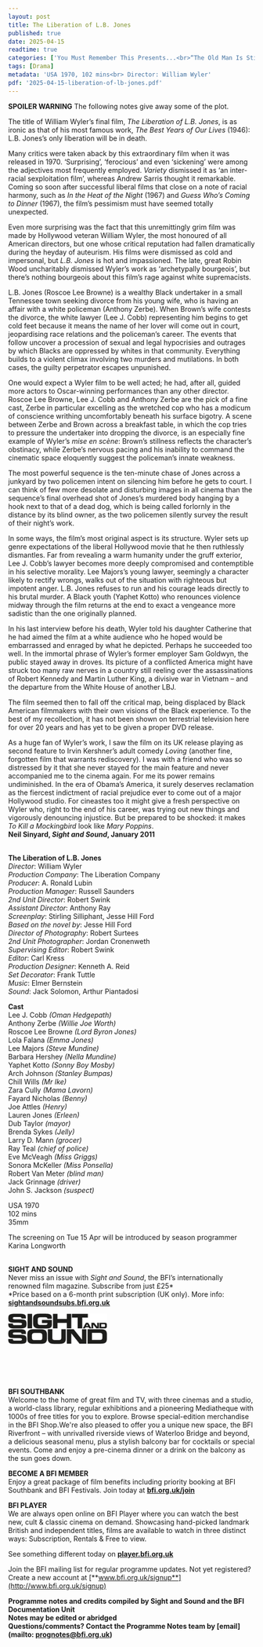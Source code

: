 ```yaml
---
layout: post
title: The Liberation of L.B. Jones
published: true
date: 2025-04-15
readtime: true
categories: ['You Must Remember This Presents...<br>“The Old Man Is Still Alive”']
tags: [Drama]
metadata: 'USA 1970, 102 mins<br> Director: William Wyler'
pdf: '2025-04-15-liberation-of-lb-jones.pdf'
---
```


**SPOILER WARNING** The following notes give away some of the plot.

The title of William Wyler’s final film, _The Liberation of L.B. Jones_, is as ironic as that of his most famous work, _The Best Years of Our Lives_ (1946): L.B. Jones’s only liberation will be in death.

Many critics were taken aback by this extraordinary film when it was released in 1970. ‘Surprising’, ‘ferocious’ and even ‘sickening’ were among the adjectives most frequently employed. _Variety_ dismissed it as ‘an inter-racial sexploitation film’, whereas Andrew Sarris thought it remarkable. Coming so soon after successful liberal films that close on a note of racial harmony, such as _In the Heat of the Night_ (1967) and _Guess Who’s Coming to Dinner_ (1967), the film’s pessimism must have seemed totally unexpected.

Even more surprising was the fact that this unremittingly grim film was made by Hollywood veteran William Wyler, the most honoured of all American directors, but one whose critical reputation had fallen dramatically during the heyday of auteurism. His films were dismissed as cold and impersonal, but _L.B. Jones_ is hot and impassioned. The late, great Robin Wood uncharitably dismissed Wyler’s work as ‘archetypally bourgeois’, but there’s nothing bourgeois about this film’s rage against white supremacists.

L.B. Jones (Roscoe Lee Browne) is a wealthy Black undertaker in a small Tennessee town seeking divorce from his young wife, who is having an affair with a white policeman (Anthony Zerbe). When Brown’s wife contests the divorce, the white lawyer (Lee J. Cobb) representing him begins to get cold feet because it means the name of her lover will come out in court, jeopardising race relations and the policeman’s career. The events that follow uncover a procession of sexual and legal hypocrisies and outrages by which Blacks are oppressed by whites in that community. Everything builds to a violent climax involving two murders and mutilations. In both cases, the guilty perpetrator escapes unpunished.

One would expect a Wyler film to be well acted; he had, after all, guided more actors to Oscar-winning performances than any other director. Roscoe Lee Browne, Lee J. Cobb and Anthony Zerbe are the pick of a fine cast, Zerbe in particular excelling as the wretched cop who has a modicum of conscience writhing uncomfortably beneath his surface bigotry. A scene between Zerbe and Brown across a breakfast table, in which the cop tries to pressure the undertaker into dropping the divorce, is an especially fine example of Wyler’s _mise en scène_: Brown’s stillness reflects the character’s obstinacy, while Zerbe’s nervous pacing and his inability to command the cinematic space eloquently suggest the policeman’s innate weakness.

The most powerful sequence is the ten-minute chase of Jones across a junkyard by two policemen intent on silencing him before he gets to court. I can think of few more desolate and disturbing images in all cinema than the sequence’s final overhead shot of Jones’s murdered body hanging by a hook next to that of a dead dog, which is being called forlornly in the distance by its blind owner, as the two policemen silently survey the result of their night’s work.

In some ways, the film’s most original aspect is its structure. Wyler sets up genre expectations of the liberal Hollywood movie that he then ruthlessly dismantles. Far from revealing a warm humanity under the gruff exterior, Lee J. Cobb’s lawyer becomes more deeply compromised and contemptible in his selective morality. Lee Majors’s young lawyer, seemingly a character likely to rectify wrongs, walks out of the situation with righteous but impotent anger. L.B. Jones refuses to run and his courage leads directly to his brutal murder. A Black youth (Yaphet Kotto) who renounces violence midway through the film returns at the end to exact a vengeance more sadistic than the one originally planned.

In his last interview before his death, Wyler told his daughter Catherine that he had aimed the film at a white audience who he hoped would be embarrassed and enraged by what he depicted. Perhaps he succeeded too well. In the immortal phrase of Wyler’s former employer Sam Goldwyn, the public stayed away in droves. Its picture of a conflicted America might have struck too many raw nerves in a country still reeling over the assassinations of Robert Kennedy and Martin Luther King, a divisive war in Vietnam – and the departure from the White House of another LBJ.

The film seemed then to fall off the critical map, being displaced by Black American filmmakers with their own visions of the Black experience. To the best of my recollection, it has not been shown on terrestrial television here for over 20 years and has yet to be given a proper DVD release.

As a huge fan of Wyler’s work, I saw the film on its UK release playing as second feature to Irvin Kershner’s adult comedy _Loving_ (another fine, forgotten film that warrants rediscovery). I was with a friend who was so distressed by it that she never stayed for the main feature and never accompanied me to the cinema again. For me its power remains undiminished. In the era of Obama’s America, it surely deserves reclamation as the fiercest indictment of racial prejudice ever to come out of a major Hollywood studio. For cineastes too it might give a fresh perspective on Wyler who, right to the end of his career, was trying out new things and vigorously denouncing injustice. But be prepared to be shocked: it makes _To Kill a Mockingbird_ look like _Mary Poppins_.  
**Neil Sinyard, _Sight and Sound_, January 2011**
<br><br>

**The Liberation of L.B. Jones**  
_Director_: William Wyler  
_Production Company_: The Liberation Company  
_Producer_: A. Ronald Lubin  
_Production Manager_: Russell Saunders  
_2nd Unit Director_: Robert Swink  
_Assistant Director_: Anthony Ray  
_Screenplay_: Stirling Silliphant, Jesse Hill Ford  
_Based on the novel by_: Jesse Hill Ford  
_Director of Photography_: Robert Surtees  
_2nd Unit Photographer_: Jordan Cronenweth  
_Supervising Editor_: Robert Swink  
_Editor_: Carl Kress  
_Production Designer_: Kenneth A. Reid  
_Set Decorator_: Frank Tuttle  
_Music_: Elmer Bernstein  
_Sound_: Jack Solomon, Arthur Piantadosi

**Cast**  
Lee J. Cobb _(Oman Hedgepath)_  
Anthony Zerbe _(Willie Joe Worth)_  
Roscoe Lee Browne _(Lord Byron Jones)_  
Lola Falana _(Emma Jones)_  
Lee Majors _(Steve Mundine)_  
Barbara Hershey _(Nella Mundine)_  
Yaphet Kotto _(Sonny Boy Mosby)_  
Arch Johnson _(Stanley Bumpas)_  
Chill Wills _(Mr Ike)_  
Zara Cully _(Mama Lavorn)_  
Fayard Nicholas _(Benny)_  
Joe Attles _(Henry)_  
Lauren Jones _(Erleen)_  
Dub Taylor _(mayor)_  
Brenda Sykes _(Jelly)_  
Larry D. Mann _(grocer)_  
Ray Teal _(chief of police)_  
Eve McVeagh _(Miss Griggs)_  
Sonora McKeller _(Miss Ponsella)_  
Robert Van Meter _(blind man)_  
Jack Grinnage _(driver)_  
John S. Jackson _(suspect)_

USA 1970  
102 mins  
35mm

The screening on Tue 15 Apr will be introduced by season programmer Karina Longworth
<br><br>

**SIGHT AND SOUND**<br>
Never miss an issue with _Sight and Sound_, the BFI’s internationally renowned film magazine. Subscribe from just £25*<br>
*Price based on a 6-month print subscription (UK only). More info: [**sightandsoundsubs.bfi.org.uk**](https://sightandsoundsubs.bfi.org.uk/subscribe)

<img style="float: left;" src="/img/sight-and-sound.jpg" width="40%" height="40%"><br><br><br><br><br><br><br><br>

**BFI SOUTHBANK**  
Welcome to the home of great film and TV, with three cinemas and a studio, a world-class library, regular exhibitions and a pioneering Mediatheque with 1000s of free titles for you to explore. Browse special-edition merchandise in the BFI Shop.We&#39;re also pleased to offer you a unique new space, the BFI Riverfront – with unrivalled riverside views of Waterloo Bridge and beyond, a delicious seasonal menu, plus a stylish balcony bar for cocktails or special events. Come and enjoy a pre-cinema dinner or a drink on the balcony as the sun goes down.  

**BECOME A BFI MEMBER**  
Enjoy a great package of film benefits including priority booking at BFI Southbank and BFI Festivals. Join today at [**bfi.org.uk/join**](http://www.bfi.org.uk/join)  

**BFI PLAYER**  
 We are always open online on BFI Player where you can watch the best new, cult &amp; classic cinema on demand. Showcasing hand-picked landmark British and independent titles, films are available to watch in three distinct ways: Subscription, Rentals &amp; Free to view.  

See something different today on [**player.bfi.org.uk**](https://player.bfi.org.uk)  

Join the BFI mailing list for regular programme updates. Not yet registered? Create a new account at [**www.bfi.org.uk/signup**](http://www.bfi.org.uk/signup)

**Programme notes and credits compiled by Sight and Sound and the BFI Documentation Unit  
Notes may be edited or abridged  
Questions/comments? Contact the Programme Notes team by [email](mailto: prognotes@bfi.org.uk)**

<!--stackedit_data:
eyJoaXN0b3J5IjpbMTc3MDkzNzU4Nl19
-->
